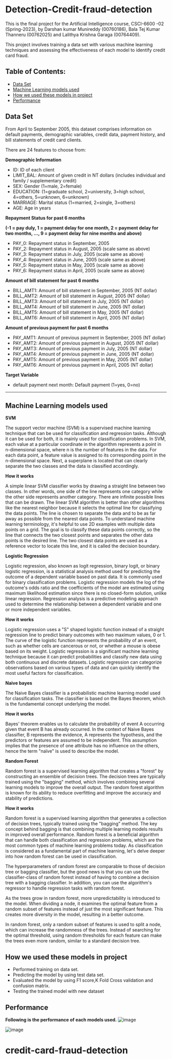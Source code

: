 # Detection-Credit-fraud-detection
This is the final project for the Artificial Intelligence course, CSCI-6600 -02 (Spring-2023), by Darshan kumar Munireddy (00760186), Bala Tej Kumar Thanneru (00762025) and Lalithya Krishna Garaga (00764409).

This project involves training a data set with various machine learning techniques and assessing the effectiveness of each model to identify credit card fraud.

## Table of Contents:
+ [Data Set](#Data_Set) </br>
+ [Machine Learning models used](#Machine_Learning_models_used) </br>
+ [How we used these models in project](#How_we_used_these_models_in_project) </br>
+ [Performance](#Performance) </br>

## <a name="Data_Set"></a> Data Set 

From April to September 2005, this dataset comprises information on default payments, demographic variables, credit data, payment history, and bill statements of credit card clients.

There are 24 features to choose from:

**Demographic Information**
- ID: ID of each client
- LIMIT_BAL: Amount of given credit in NT dollars (includes individual and family / supplementary credit)
- SEX: Gender (1=male, 2=female)
- EDUCATION: (1=graduate school, 2=university, 3=high school, 4=others, 5=unknown, 6=unknown)
- MARRIAGE: Marital status (1=married, 2=single, 3=others)
- AGE: Age in years

**Repayment Status for past 6 months**

**(-1 = pay duly, 1 = payment delay for one month, 2 = payment delay for two months, ..., 9 = payment delay for nine months and above)**
- PAY_0: Repayment status in September, 2005 
- PAY_2: Repayment status in August, 2005 (scale same as above)
- PAY_3: Repayment status in July, 2005 (scale same as above)
- PAY_4: Repayment status in June, 2005 (scale same as above) 
- PAY_5: Repayment status in May, 2005 (scale same as above)
- PAY_6: Repayment status in April, 2005 (scale same as above)

**Amount of bill statement for past 6 months**
- BILL_AMT1: Amount of bill statement in September, 2005 (NT dollar)
- BILL_AMT2: Amount of bill statement in August, 2005 (NT dollar)
- BILL_AMT3: Amount of bill statement in July, 2005 (NT dollar)
- BILL_AMT4: Amount of bill statement in June, 2005 (NT dollar)
- BILL_AMT5: Amount of bill statement in May, 2005 (NT dollar)
- BILL_AMT6: Amount of bill statement in April, 2005 (NT dollar)

**Amount of previous payment for past 6 months**
- PAY_AMT1: Amount of previous payment in September, 2005 (NT dollar)
- PAY_AMT2: Amount of previous payment in August, 2005 (NT dollar)
- PAY_AMT3: Amount of previous payment in July, 2005 (NT dollar)
- PAY_AMT4: Amount of previous payment in June, 2005 (NT dollar)
- PAY_AMT5: Amount of previous payment in May, 2005 (NT dollar)
- PAY_AMT6: Amount of previous payment in April, 2005 (NT dollar)

**Target Variable**
- default payment next month: Default payment (1=yes, 0=no)
***

## <a name="Machine_Learning_models_used"> </a> Machine Learning models used 
**SVM**

The support vector machine (SVM) is a supervised machine learning technique that can be used for classification and regression tasks. Although it can be used for both, it is mainly used for classification problems. In SVM, each value at a particular coordinate in the algorithm represents a point in n-dimensional space, where n is the number of features in the data. For each data point, a feature value is assigned to its corresponding point in the n-dimensional space. Next, a superplane is located that can clearly separate the two classes and the data is classified accordingly.

**How it works**

A simple linear SVM classifier works by drawing a straight line between two classes. In other words, one side of the line represents one category while the other side represents another category. There are infinite possible lines that can be drawn. The linear SVM algorithm is better than other algorithms like the nearest neighbor because it selects the optimal line for classifying the data points. The line is chosen to separate the data and to be as far away as possible from the nearest data points. To understand machine learning terminology, it's helpful to use 2D examples with multiple data points on a grid. The goal is to classify these data points correctly, so the line that connects the two closest points and separates the other data points is the desired line. The two closest data points are used as a reference vector to locate this line, and it is called the decision boundary.

**Logistic Regression**

Logistic regression, also known as logit regression, binary logit, or binary logistic regression, is a statistical analysis method used for predicting the outcome of a dependent variable based on past data. It is commonly used for binary classification problems. Logistic regression models the log of the outcome's odds ratio and the coefficients of the model are estimated using maximum likelihood estimation since there is no closed-form solution, unlike linear regression. Regression analysis is a predictive modeling approach used to determine the relationship between a dependent variable and one or more independent variables.

**How it works**

Logistic regression uses a "S" shaped logistic function instead of a straight regression line to predict binary outcomes with two maximum values, 0 or 1. The curve of the logistic function represents the probability of an event, such as whether cells are cancerous or not, or whether a mouse is obese based on its weight. Logistic regression is a significant machine learning technique because it can predict probabilities and classify new data using both continuous and discrete datasets. Logistic regression can categorize observations based on various types of data and can quickly identify the most useful factors for classification.

**Naive bayes**

The Naive Bayes classifier is a probabilistic machine learning model used for classification tasks. The classifier is based on the Bayes theorem, which is the fundamental concept underlying the model.

**How it works**

Bayes' theorem enables us to calculate the probability of event A occurring given that event B has already occurred. In the context of Naive Bayes classifier, B represents the evidence, A represents the hypothesis, and the predictors or features are assumed to be independent. This assumption implies that the presence of one attribute has no influence on the others, hence the term "naïve" is used to describe the model.

**Random Forest**

Random forest is a supervised learning algorithm that creates a "forest" by constructing an ensemble of decision trees. The decision trees are typically trained using the "bagging" method, which involves combining several learning models to improve the overall output. The random forest algorithm is known for its ability to reduce overfitting and improve the accuracy and stability of predictions.

**How it works**

Random forest is a supervised learning algorithm that generates a collection of decision trees, typically trained using the "bagging" method. The key concept behind bagging is that combining multiple learning models results in improved overall performance.
Random forest is a beneficial algorithm that can handle both classification and regression problems, which are the most common types of machine learning problems today. As classification is considered as a fundamental part of machine learning, let's delve deeper into how random forest can be used in classification. 

The hyperparameters of random forest are comparable to those of decision tree or bagging classifier, but the good news is that you can use the classifier-class of random forest instead of having to combine a decision tree with a bagging classifier. In addition, you can use the algorithm's regressor to handle regression tasks with random forest.

As the trees grow in random forest, more unpredictability is introduced to the model. When dividing a node, it examines the optimal feature from a random subset of features instead of just the most significant feature. This creates more diversity in the model, resulting in a better outcome.

In random forest, only a random subset of features is used to split a node, which can increase the randomness of the trees. Instead of searching for the optimal threshold, using random thresholds for each feature can make the trees even more random, similar to a standard decision tree.

 ## <a name="How_we_used_these_models_in_project"> </a> How we used these models in project
 
 - Performed training on data set.
- Predicting the model by using test data set.
- Evaluated the model by using F1 score,K Fold Cross validation and confusion matrix.
- Testing the trained model with new dataset

## <a name="Performance"> </a> Performance
**Following is the performance of each models used.**
![image](https://user-images.githubusercontent.com/95928967/145607620-8f56e6bf-5f14-4886-a5ff-6506d5abd7b8.png)

![image](https://user-images.githubusercontent.com/95928967/145636792-b7e5e418-02c6-4583-999e-9d0701a92992.png)
# credit-card-fraud-detection
